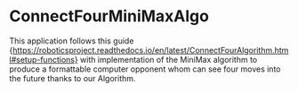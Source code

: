 # ConnectFourMiniMaxAlgo
This application follows this guide {https://roboticsproject.readthedocs.io/en/latest/ConnectFourAlgorithm.html#setup-functions} with implementation of the MiniMax algorithm to produce a formattable computer opponent whom can see four moves into the future thanks to our Algorithm.
